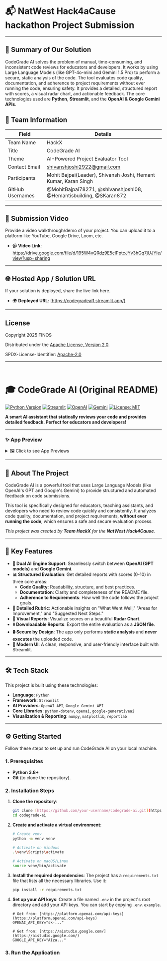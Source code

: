 # 📬 NatWest Hack4aCause hackathon Project Submission

---

## 📄 Summary of Our Solution

CodeGrade AI solves the problem of manual, time-consuming, and inconsistent code reviews for educators and developers. It works by using Large Language Models (like GPT-4o-mini and Gemini 1.5 Pro) to perform a secure, static analysis of the code. The tool evaluates code quality, documentation, and adherence to project requirements without ever running the code, ensuring safety. It provides a detailed, structured report with scores, a visual radar chart, and actionable feedback. The core technologies used are **Python**, **Streamlit**, and the **OpenAI & Google Gemini APIs**.

## 👥 Team Information

| Field            | Details                               |
| ---------------- | ------------------------------------- |
| Team Name        | HackX                                 |
| Title            | CodeGrade AI                          |
| Theme            | AI-Powered Project Evaluator Tool    |
| Contact Email    | shivanshjoshi2922@gmail.com           |
| Participants     | Mohit Bajpai(Leader), Shivansh Joshi, Hemant Kumar, Karan Singh |
| GitHub Usernames | @MohitBajpai78271, @shivanshjoshi08, @Hemantisbuilding, @SKaran872 |

---

## 🎥 Submission Video

Provide a video walkthrough/demo of your project. You can upload it to a platform like YouTube, Google Drive, Loom, etc.

- 📹 **Video Link**: https://drive.google.com/file/d/195W4vQRdz9E5clPptcJYv3hGq7jUJYIe/view?usp=sharing

---

## 🌐 Hosted App / Solution URL

If your solution is deployed, share the live link here.

- 🌍 **Deployed URL**: [https://codegradeai1.streamlit.app/]

---

## License

Copyright 2025 FINOS

Distributed under the [Apache License, Version 2.0](http://www.apache.org/licenses/LICENSE-2.0).

SPDX-License-Identifier: [Apache-2.0](https://spdx.org/licenses/Apache-2.0)

---
<br>

# 🎓 CodeGrade AI (Original README)

[![Python Version](https://img.shields.io/badge/Python-3.8+-blue.svg?style=for-the-badge&logo=python)](https://python.org)
[![Streamlit](https://img.shields.io/badge/Streamlit-1.30+-FF4B4B.svg?style=for-the-badge&logo=streamlit)](https://streamlit.io)
[![OpenAI](https://img.shields.io/badge/OpenAI-GPT--4o--mini-412991.svg?style=for-the-badge&logo=openai)](https://openai.com)
[![Gemini](https://img.shields.io/badge/Google-Gemini_1.5_Pro-8A2BE2.svg?style=for-the-badge&logo=google-gemini)](https://ai.google.com/)
[![License: MIT](https://img.shields.io/badge/License-MIT-yellow.svg?style=for-the-badge)](https://opensource.org/licenses/MIT)

**A smart AI assistant that statically reviews your code and provides detailed feedback. Perfect for educators and developers!**

---

### ✨ App Preview

<details>
  <summary>🖼️ Click to see App Previews</summary>
  <br>
  
  <img src="https://github.com/user-attachments/assets/25395159-649a-4f6a-bf2a-eeb66e905b3c" alt="Preview 1">
  <br>
  <img src="https://github.com/user-attachments/assets/b6b79941-7a2a-4eec-a7ed-e394eb5b3e87" alt="Preview 2">
  <br>
  <img src="https://github.com/user-attachments/assets/59c268df-c4ec-46e6-95d9-3ae78e06b09a" alt="Preview 3">
  <br>
  <img src="https://github.com/user-attachments/assets/603f7ec8-4e70-4a5d-9cc2-02a9191b83a6" alt="Preview 4">
  <br>
  <img src="https://github.com/user-attachments/assets/0746a286-9823-4aea-9dbd-8199629c244b" alt="Preview 5">
  <br>
  <img src="https://github.com/user-attachments/assets/e5440b42-eb26-4048-8589-f5c8707afba3" alt="Preview 6">
  <br>
  <img src="https://github.com/user-attachments/assets/390c99f8-e90a-4633-8324-302cf820075b" alt="Preview 7">
  <br>
  <img src="https://github.com/user-attachments/assets/a73c40dc-b848-450e-8fa9-d266e384dfa5" alt="Preview 8">

</details>

---

## 📖 About The Project

CodeGrade AI is a powerful tool that uses Large Language Models (like OpenAI's GPT and Google's Gemini) to provide structured and automated feedback on code submissions.

This tool is specifically designed for educators, teaching assistants, and developers who need to review code quickly and consistently. It analyzes code quality, documentation, and project requirements, **without ever running the code**, which ensures a safe and secure evaluation process.

*This project was created by **Team HackX** for the **NatWest Hack4Cause**.*

---

## 🚀 Key Features

* **🤖 Dual AI Engine Support**: Seamlessly switch between **OpenAI (GPT models)** and **Google Gemini**.
* **📊 Structured Evaluation**: Get detailed reports with scores (0-10) in three core areas:
    * **Code Quality**: Readability, structure, and best practices.
    * **Documentation**: Clarity and completeness of the README file.
    * **Adherence to Requirements**: How well the code follows the project goals.
* **📝 Detailed Rubric**: Actionable insights on "What Went Well," "Areas for Improvement," and "Suggested Next Steps."
* **🎨 Visual Reports**: Visualize scores on a beautiful **Radar Chart**.
* **⬇️ Downloadable Reports**: Export the entire evaluation as a **JSON file**.
* **🔒 Secure by Design**: The app only performs **static analysis** and **never executes** the uploaded code.
* **🎨 Modern UI**: A clean, responsive, and user-friendly interface built with Streamlit.

---

## 🛠️ Tech Stack

This project is built using these technologies:

* **Language**: `Python`
* **Framework**: `Streamlit`
* **AI Providers**: `OpenAI API`, `Google Gemini API`
* **Core Libraries**: `python-dotenv`, `openai`, `google-generativeai`
* **Visualization & Reporting**: `numpy`, `matplotlib`, `reportlab`

---

## ⚙️ Getting Started

Follow these steps to set up and run CodeGrade AI on your local machine.

### 1. Prerequisites

* **Python 3.8+**
* **Git** (to clone the repository).

### 2. Installation Steps

1.  **Clone the repository**:
    ```bash
    git clone [https://github.com/your-username/codegrade-ai.git](https://github.com/your-username/codegrade-ai.git)
    cd codegrade-ai
    ```

2.  **Create and activate a virtual environment**:
    ```bash
    # Create venv
    python -m venv venv

    # Activate on Windows
    .\venv\Scripts\activate

    # Activate on macOS/Linux
    source venv/bin/activate
    ```

3.  **Install the required dependencies**:
    The project has a `requirements.txt` file that lists all the necessary libraries. Use it:
    ```bash
    pip install -r requirements.txt
    ```

4.  **Set up your API keys**:
    Create a file named `.env` in the project's root directory and add your API keys. You can start by copying `.env.example`.
    ```env
    # Get from: [https://platform.openai.com/api-keys](https://platform.openai.com/api-keys)
    OPENAI_API_KEY="sk-..."

    # Get from: [https://aistudio.google.com/](https://aistudio.google.com/)
    GOOGLE_API_KEY="AIza..."
    ```

### 3. Run the Application